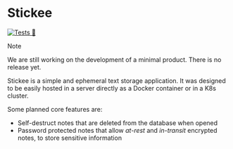 # Stickee

[![Tests 🧪](https://github.com/Suguis/stickee/actions/workflows/tests.yml/badge.svg)](https://github.com/Suguis/stickee/actions/workflows/tests.yml)

> [!NOTE]
> We are still working on the development of a minimal product. There is no release yet.

Stickee is a simple and ephemeral text storage application. It was designed to be easily hosted in a server directly as a Docker container or in a K8s cluster.

Some planned core features are:

- Self-destruct notes that are deleted from the database when opened
- Password protected notes that allow _at-rest_ and _in-transit_ encrypted notes, to store sensitive information
